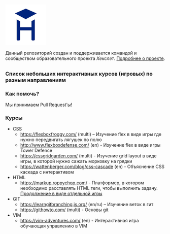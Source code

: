 ##
[![Hexlet Ltd. logo](https://raw.githubusercontent.com/Hexlet/hexletguides.github.io/master/images/hexlet_logo128.png)](https://ru.hexlet.io/pages/about?utm_source=github&utm_medium=link&utm_campaign=interactive-courses)

Данный репозиторий создан и поддерживается командой и сообществом образовательного проекта _Хекслет_. [Подробнее о проекте](https://ru.hexlet.io/pages/about?utm_source=github&utm_medium=link&utm_campaign=interactive-courses).
##

### Список небольших интерактивных курсов (игровых) по разным направлениям

### Как помочь?

Мы принимаем Pull Request'ы!


### Курсы 

* CSS
  * https://flexboxfroggy.com/ (multi) – Изучение flex в виде игры где нужно передвигать лягушек по полю
  * http://www.flexboxdefense.com/ (en) - Изучение flex в виде игры Tower Defence
  * https://cssgridgarden.com/ (multi) - Изучение grid layout в виде игры, в которой нужно сажать морковку на грядки
  * https://wattenberger.com/blog/css-cascade (en) - Объяснение CSS каскада с интерактивом 
* HTML
  * https://markup.roppychop.com/ - Платформер, в котором необходимо расставлять HTML теги, чтобы выполнить задачу. [Продолжение в виде отдельной игры](https://store.steampowered.com/app/502210/Super_Markup_Man/)
* GIT
  * https://learngitbranching.js.org/ (en/ru) – Изучение веток в гит
  * https://githowto.com/ (multi) - Основы git
* VIM
  * https://vim-adventures.com/ (en) - Интерактивная игра обучающая управлению в VIM
